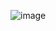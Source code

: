 ![image](https://user-images.githubusercontent.com/88800549/165658678-5e2a5b94-7ccc-45e7-9650-8a661d899f6b.png)


